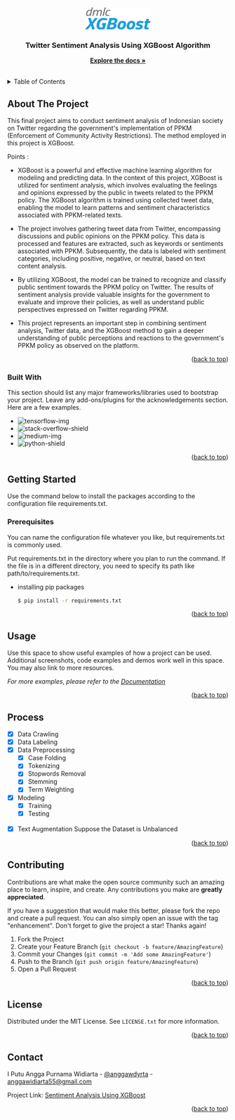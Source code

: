 <!-- Improved compatibility of back to top link: See: https://github.com/othneildrew/Best-README-Template/pull/73 -->

<a name="readme-top"></a>

<!--
*** Thanks for checking out the Best-README-Template. If you have a suggestion
*** that would make this better, please fork the repo and create a pull request
*** or simply open an issue with the tag "enhancement".
*** Don't forget to give the project a star!
*** Thanks again! Now go create something AMAZING! :D
-->

<!-- PROJECT SHIELDS -->
<!--
*** I'm using markdown "reference style" links for readability.
*** Reference links are enclosed in brackets [ ] instead of parentheses ( ).
*** See the bottom of this document for the declaration of the reference variables
*** for contributors-url, forks-url, etc. This is an optional, concise syntax you may use.
*** https://www.markdownguide.org/basic-syntax/#reference-style-links
-->
<!-- PROJECT LOGO -->
<br />
<div align="center">
  <img src="img/XGBoost_logo.png" alt="Logo" width="150" height="50">

  <h3 align="center">Twitter Sentiment Analysis Using XGBoost Algorithm</h3>

  <p align="center">
    <a href="https://xgboost.readthedocs.io/en/stable/" target='__blank'><strong>Explore the docs »</strong></a>
    <br />
    <br />

  </p>
</div>

<!-- TABLE OF CONTENTS -->
<details>
  <summary>Table of Contents</summary>
  <ol>
    <li>
      <a href="#about-the-project">About The Project</a>
      <ul>
        <li><a href="#built-with">Built With</a></li>
      </ul>
    </li>
    <li>
      <a href="#getting-started">Getting Started</a>
      <ul>
        <li><a href="#prerequisites">Prerequisites</a></li>
        <li><a href="#installation">Installation</a></li>
      </ul>
    </li>
    <li><a href="#roadmap">Roadmap</a></li>
    <li><a href="#contributing">Contributing</a></li>
    <li><a href="#license">License</a></li>
    <li><a href="#contact">Contact</a></li>
  </ol>
</details>

<!-- ABOUT THE PROJECT -->

## About The Project

This final project aims to conduct sentiment analysis of Indonesian society on Twitter regarding the government's implementation of PPKM (Enforcement of Community Activity Restrictions). The method employed in this project is XGBoost.

Points :

- XGBoost is a powerful and effective machine learning algorithm for modeling and predicting data. In the context of this project, XGBoost is utilized for sentiment analysis, which involves evaluating the feelings and opinions expressed by the public in tweets related to the PPKM policy. The XGBoost algorithm is trained using collected tweet data, enabling the model to learn patterns and sentiment characteristics associated with PPKM-related texts.

- The project involves gathering tweet data from Twitter, encompassing discussions and public opinions on the PPKM policy. This data is processed and features are extracted, such as keywords or sentiments associated with PPKM. Subsequently, the data is labeled with sentiment categories, including positive, negative, or neutral, based on text content analysis.

- By utilizing XGBoost, the model can be trained to recognize and classify public sentiment towards the PPKM policy on Twitter. The results of sentiment analysis provide valuable insights for the government to evaluate and improve their policies, as well as understand public perspectives expressed on Twitter regarding PPKM.

- This project represents an important step in combining sentiment analysis, Twitter data, and the XGBoost method to gain a deeper understanding of public perceptions and reactions to the government's PPKM policy as observed on the platform.

<p align="right">(<a href="#readme-top">back to top</a>)</p>

### Built With

This section should list any major frameworks/libraries used to bootstrap your project. Leave any add-ons/plugins for the acknowledgements section. Here are a few examples.

- ![tensorflow-img]
- ![stack-overflow-shield]
- ![medium-img]
- ![python-shield]

<p align="right">(<a href="#readme-top">back to top</a>)</p>

<!-- GETTING STARTED -->

## Getting Started

Use the command below to install the packages according to the configuration file requirements.txt.

### Prerequisites

You can name the configuration file whatever you like, but requirements.txt is commonly used.

Put requirements.txt in the directory where you plan to run the command. If the file is in a different directory, you need to specify its path like path/to/requirements.txt.

- installing pip packages

  ```sh
  $ pip install -r requirements.txt
  ```

<p align="right">(<a href="#readme-top">back to top</a>)</p>

<!-- USAGE EXAMPLES -->

## Usage

Use this space to show useful examples of how a project can be used. Additional screenshots, code examples and demos work well in this space. You may also link to more resources.

_For more examples, please refer to the [Documentation](https://example.com)_

<p align="right">(<a href="#readme-top">back to top</a>)</p>

## Process

- [x] Data Crawling
- [x] Data Labeling
- [x] Data Preprocessing
  - [x] Case Folding
  - [x] Tokenizing
  - [x] Stopwords Removal
  - [x] Stemming
  - [x] Term Weighting
- [x] Modeling
  - [x] Training
  - [x] Testing
        <br></br>
- [x] Text Augmentation Suppose the Dataset is Unbalanced

<p align="right">(<a href="#readme-top">back to top</a>)</p>

<!-- CONTRIBUTING -->

## Contributing

Contributions are what make the open source community such an amazing place to learn, inspire, and create. Any contributions you make are **greatly appreciated**.

If you have a suggestion that would make this better, please fork the repo and create a pull request. You can also simply open an issue with the tag "enhancement".
Don't forget to give the project a star! Thanks again!

1. Fork the Project
2. Create your Feature Branch (`git checkout -b feature/AmazingFeature`)
3. Commit your Changes (`git commit -m 'Add some AmazingFeature'`)
4. Push to the Branch (`git push origin feature/AmazingFeature`)
5. Open a Pull Request

<p align="right">(<a href="#readme-top">back to top</a>)</p>

<!-- LICENSE -->

## License

Distributed under the MIT License. See `LICENSE.txt` for more information.

<p align="right">(<a href="#readme-top">back to top</a>)</p>

<!-- CONTACT -->

## Contact

I Putu Angga Purnama Widiarta - [@anggawdyrta](https://www.instagram.com/anggawdyrta/) - <anggawidiarta55@gmail.com>

Project Link: [Sentiment Analysis Using XGBoost](https://github.com/anggawidiarta/XGBoost-SentimentAnalysis)

<p align="right">(<a href="#readme-top">back to top</a>)</p>

<!-- MARKDOWN LINKS & IMAGES -->
<!-- https://www.markdownguide.org/basic-syntax/#reference-style-links -->

[contributors-shield]: https://img.shields.io/github/contributors/othneildrew/Best-README-Template.svg?style=for-the-badge
[contributors-url]: https://github.com/othneildrew/Best-README-Template/graphs/contributors
[forks-shield]: https://img.shields.io/github/forks/othneildrew/Best-README-Template.svg?style=for-the-badge
[forks-url]: https://github.com/othneildrew/Best-README-Template/network/members
[stars-shield]: https://img.shields.io/github/stars/othneildrew/Best-README-Template.svg?style=for-the-badge
[stars-url]: https://github.com/othneildrew/Best-README-Template/stargazers
[issues-shield]: https://img.shields.io/github/issues/othneildrew/Best-README-Template.svg?style=for-the-badge
[issues-url]: https://github.com/othneildrew/Best-README-Template/issues
[license-shield]: https://img.shields.io/github/license/othneildrew/Best-README-Template.svg?style=for-the-badge
[license-url]: https://github.com/othneildrew/Best-README-Template/blob/master/LICENSE.txt
[linkedin-shield]: https://img.shields.io/badge/-LinkedIn-black.svg?style=for-the-badge&logo=linkedin&colorB=555
[linkedin-url]: https://linkedin.com/in/othneildrew
[product-screenshot]: images/screenshot.png
[Next-url]: https://nextjs.org/
[React.js]: https://img.shields.io/badge/React-20232A?style=for-the-badge&logo=react&logoColor=61DAFB
[React-url]: https://reactjs.org/
[Vue.js]: https://img.shields.io/badge/Vue.js-35495E?style=for-the-badge&logo=vuedotjs&logoColor=4FC08D
[Vue-url]: https://vuejs.org/
[Angular.io]: https://img.shields.io/badge/Angular-DD0031?style=for-the-badge&logo=angular&logoColor=white
[Angular-url]: https://angular.io/
[Svelte.dev]: https://img.shields.io/badge/Svelte-4A4A55?style=for-the-badge&logo=svelte&logoColor=FF3E00
[Svelte-url]: https://svelte.dev/
[Laravel.com]: https://img.shields.io/badge/Laravel-FF2D20?style=for-the-badge&logo=laravel&logoColor=white
[Laravel-url]: https://laravel.com
[Bootstrap.com]: https://img.shields.io/badge/Bootstrap-563D7C?style=for-the-badge&logo=bootstrap&logoColor=white
[Bootstrap-url]: https://getbootstrap.com
[JQuery.com]: https://img.shields.io/badge/jQuery-0769AD?style=for-the-badge&logo=jquery&logoColor=white
[JQuery-url]: https://jquery.com
[tensorflow-img]: https://img.shields.io/badge/TensorFlow-FF6F00?style=for-the-badge&logo=tensorflow&logoColor=white
[twitter-img]: https://img.shields.io/badge/Twitter-1DA1F2?style=for-the-badge&logo=twitter&logoColor=white
[medium-img]: https://img.shields.io/badge/Medium-12100E?style=for-the-badge&logo=medium&logoColor=white
[stack-overflow-shield]: https://aleen42.github.io/badges/src/stackoverflow.svg
[medium-shield]: https://img.shields.io/badge/Medium-12100E?style=for-the-badge&logo=medium&logoColor=white
[python-shield]: https://img.shields.io/badge/Python-14354C?style=for-the-badge&logo=python&logoColor=white
